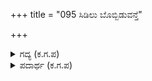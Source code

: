 +++
title = "095 ಸಿಡಿಲು ಬೊಬ್ಬಿಡುವನ್ತೆ"

+++

<details><summary>ಗದ್ಯ (ಕ.ಗ.ಪ) </summary>

95. ಸಿಡಿಲು ಬೊಬ್ಬೆಯಿಟ್ಟಂತೆ ತಮ್ಮ ಭುಜಗಳನ್ನು ತಟ್ಟಿಕೊಂಡರು. 'ಮಝ ಪೂತು ಮಲ್ಲ !' ಎಂದು ಒಬ್ಬರನ್ನೊಬ್ಬರು ಪ್ರಶಂಸಿಸುತ್ತಾ ಮತ್ತೆ ಮತ್ತೆ ಒಬ್ಬರನ್ನೊಬ್ಬರು ತಳ್ಳಾಡಿದರು. ಹಿಂದೆಮುಂದೆ ಸಮಯೋಚಿತವಾಗಿ ಬಾಗುತ್ತಾ ಹಿಡಿತಕ್ಕೆ ಸಿಗದಂತೆ ತಿರುಗಿದರು. ಕೋಲಾಹಲ ಮಾಡುತ್ತಾ ದಂಡೆಯೆತ್ತಿದರು. ನೀಲಪರ್ವತ ನಿಷಧಾಚಲ ಎರಡೂ ಒಂದನ್ನೊಂದು ಎದುರಿಸಿ ಹೋರಾಟಕ್ಕೆ ನಿಂತಂತೆ ಸಮಸಮವಾಗಿ ಸೆಟೆದು ನಿಂತರು.
</details>

<details><summary>ಪದಾರ್ಥ (ಕ.ಗ.ಪ) </summary>

ಸಮಚಡಿಸಿ-? ಮುಡುಹು-ಭುಜ, ಲವಣೆ-ನುಸುಳುವಿಕೆ  
ಸಿಡಿಲು ಬೊಬ್ಬಿಡುವಂತೆ-ಸಿಡಿಲಿ ಅಬ್ಬರಿಸುವಂತೆ, ಹೊಯ್ದರು ಮುಡುಹುಗಳ-ತಮ್ಮ ಭುಜಗಳನ್ನು ತಟ್ಟಿಕೊಂಡರು, 'ಮಝ ಪೂತು ಮಲ್ಲ' ಎನುತ-ಎಂದು ಪ್ರಶಂಸೆಯ ಮಾತುಗಳನ್ನಾಡುತ್ತಾ, ಅಡಿಗಡಿಗೆ-ಮತ್ತೆ ಮತ್ತೆ, ನೂಕಿದರು-ಒಬ್ಬರಿಗೊಬ್ಬರು ತಳ್ಳಾಡಿದರು, ಲವಣಿಯ ನೀಡಿ ಸಾರದಲಿ-ಹಿಂದೆ ಮುಂದೆ ಸಮಯೋಚಿತವಾಗಿ ಬಾಗುತ್ತಾ, ತುಡುಕಲೀಯದೆ-ಹಿಡಿತಕ್ಕೆ ಸಿಗದಂತೆ ತಿರುಗಿದರು   
ಗಡಬಡಿಸಿ-ಗದ್ದಲ ಮಾಡುತ್ತಾ, ದಂಡೆಯೊಳೊತ್ತಿದರು-ದಂಡೆಯೊತ್ತಿದರು, ನೀಲ ನಿಷಧಾಚಲಕೆ ಮಲೆವಂತೆ-ನೀಲ ಪರ್ವತ ನಿಷಧಾಚಲವನ್ನೆದುರಿಸಿ ಹೊರಾಟಕ್ಕೆ ನಿಂತಂತೆ, ಸಮಚಡಿಸಿ ನಿಂದರು-ಸಮ ಸಮವಾಗಿ ಹೋರಾಡುತ್ತಾ ನಿಂತರು
</details>
